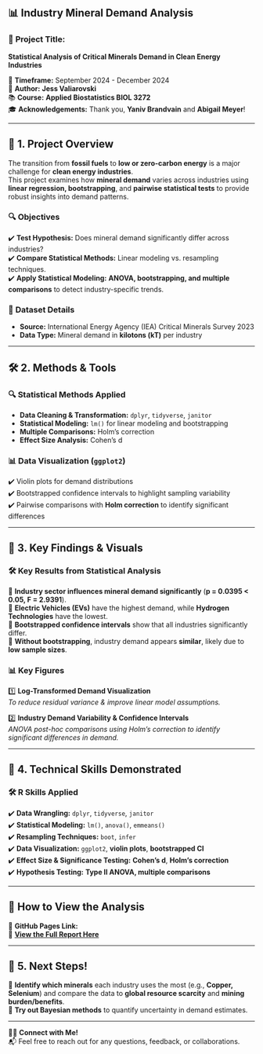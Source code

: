 ## 📊 **Industry Mineral Demand Analysis**  

### 🚀 **Project Title:**  
**Statistical Analysis of Critical Minerals Demand in Clean Energy Industries**  

📅 **Timeframe:** September 2024 - December 2024  
📍 **Author:** **Jess Valiarovski**  
📚 **Course:** **Applied Biostatistics BIOL 3272**  
🎓 **Acknowledgements:** Thank you, **Yaniv Brandvain** and **Abigail Meyer**!  

---

## 📌 **1. Project Overview**  
The transition from **fossil fuels** to **low or zero-carbon energy** is a major challenge for **clean energy industries**.  
This project examines how **mineral demand** varies across industries using **linear regression, bootstrapping**, and **pairwise statistical tests** to provide robust insights into demand patterns.  

### 🔍 **Objectives**  
✔️ **Test Hypothesis:** Does mineral demand significantly differ across industries?  
✔️ **Compare Statistical Methods:** Linear modeling vs. resampling techniques.  
✔️ **Apply Statistical Modeling:** **ANOVA, bootstrapping, and multiple comparisons** to detect industry-specific trends.  

### 🔬 **Dataset Details**  
- **Source:** International Energy Agency (IEA) Critical Minerals Survey 2023  
- **Data Type:** Mineral demand in **kilotons (kT)** per industry  

---

## 🛠️ **2. Methods & Tools**  

### 🔍 **Statistical Methods Applied**  
- **Data Cleaning & Transformation:** `dplyr`, `tidyverse`, `janitor`  
- **Statistical Modeling:** `lm()` for linear modeling and bootstrapping  
- **Multiple Comparisons:** Holm’s correction  
- **Effect Size Analysis:** Cohen’s d  

### 📊 **Data Visualization (`ggplot2`)**  
✔️ Violin plots for demand distributions  
✔️ Bootstrapped confidence intervals to highlight sampling variability  
✔️ Pairwise comparisons with **Holm correction** to identify significant differences  

---

## 📌 **3. Key Findings & Visuals**  

### 🛠 **Key Results from Statistical Analysis**  
📌 **Industry sector influences mineral demand significantly** (**p = 0.0395 < 0.05, F = 2.9391**).  
📌 **Electric Vehicles (EVs)** have the highest demand, while **Hydrogen Technologies** have the lowest.  
📌 **Bootstrapped confidence intervals** show that all industries significantly differ.  
📌 **Without bootstrapping**, industry demand appears **similar**, likely due to **low sample sizes**.  

### 📊 **Key Figures**  
1️⃣ **Log-Transformed Demand Visualization**  
*To reduce residual variance & improve linear model assumptions.*  

2️⃣ **Industry Demand Variability & Confidence Intervals**  
*ANOVA post-hoc comparisons using Holm’s correction to identify significant differences in demand.*  

---

## 📌 **4. Technical Skills Demonstrated**  

### 🛠 **R Skills Applied**  
✔️ **Data Wrangling:** `dplyr`, `tidyverse`, `janitor`  
✔️ **Statistical Modeling:** `lm()`, `anova()`, `emmeans()`  
✔️ **Resampling Techniques:** `boot`, `infer`  
✔️ **Data Visualization:** `ggplot2`, **violin plots**, **bootstrapped CI**  
✔️ **Effect Size & Significance Testing:** **Cohen’s d**, **Holm’s correction**  
✔️ **Hypothesis Testing:** **Type II ANOVA, multiple comparisons**  

---

## 📢 **How to View the Analysis**  
📌 **GitHub Pages Link:**  
📎 **[View the Full Report Here](https://jess-valiarovski.github.io/industry-mineral-demand/)**  

---

## 📌 **5. Next Steps!**  

🔹 **Identify which minerals** each industry uses the most (e.g., **Copper, Selenium**) and compare the data to **global resource scarcity** and **mining burden/benefits**.  
🔹 **Try out Bayesian methods** to quantify uncertainty in demand estimates.  

---

👩‍💻 **Connect with Me!**  
📬 Feel free to reach out for any questions, feedback, or collaborations.  
